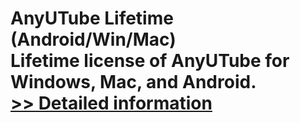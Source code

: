# AnyUTube Lifetime (Android/Win/Mac)<br />Lifetime license of AnyUTube for Windows, Mac, and Android.<br />[>> Detailed information](https://secure.shareit.com/shareit/product.html?productid=301015730&affiliateid=200057808)